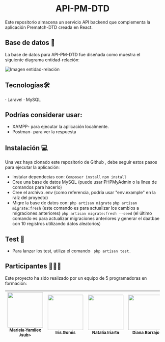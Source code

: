 <h1 align="center"> API-PM-DTD</h1> 

Este repositorio almacena un servicio API backend que complementa la aplicación Prematch-DTD creada en React.



## Base de datos 📖

La base de datos para API-PM-DTD fue diseñada como muestra el siguiente diagrama entidad-relación:

 ![Imagen entidad-relación](/C:\xampp\htdocs\api-pm-dtd\All\entidad-relacion.jpg)







## Tecnologías🛠️  

· Laravel
· MySQL


## Podrías considerar usar: 

- XAMPP- para ejecutar la aplicación localmente.
- Postman- para ver la respuesta 


## Instalación 💻
Una vez haya clonado este repositorio de Github , debe seguir estos pasos para ejecutar la aplicación:

- Instalar dependecias con: `Composer install`  `npm install`
- Cree una base de datos MySQL (puede usar PHPMyAdmin o la línea de comandos para hacerlo)
- Cree el archivo .env (como referencia, podría usar "env.example" en la raíz del proyecto)
- Migre la base de datos con:  `php artisan migrate`  `php artisan migrate:fresh` (este comando es para actualizar los cambios a migraciones anteriores)  `php artisan migrate:fresh --seed` (el último comando es para actualizar migraciones anteriores y generar el daatbae con 10 registros utilizando datos aleatorios)


## Test 🧾
- Para lanzar los test, utiliza el comando ` php artisan test.`



## Participantes 👩🏻‍💻
Este proyecto ha sido realizado por un equipo de 5 programadoras en formación:

| [<img src="https://avatars.githubusercontent.com/u/117082608?v=4" width=115><br><sub>Mariela Yamilex /sub>](https://github.com/MarielaYamilex70) |  [<img src="https://avatars.githubusercontent.com/u/117083641?v=4" width=115><br><sub>Iris Gomis </sub>](https://github.com/IrisGomis) |  [<img src="https://avatars.githubusercontent.com/u/117080419?v=4" width=115><br><sub>Natalia Iriarte</sub>](https://github.com/Natalia-irlo) | [<img src="https://avatars.githubusercontent.com/u/90630004?v=4" width=115><br><sub>Diana Borrajo</sub>](https://github.com/Dianab177) | [<img src="https://avatars.githubusercontent.com/u/117688044?v=4" width=115><br><sub>Irene Fernández</sub>](https://github.com/irenefl) |
| :---: | :---: | :---: | :---: | :---: |
